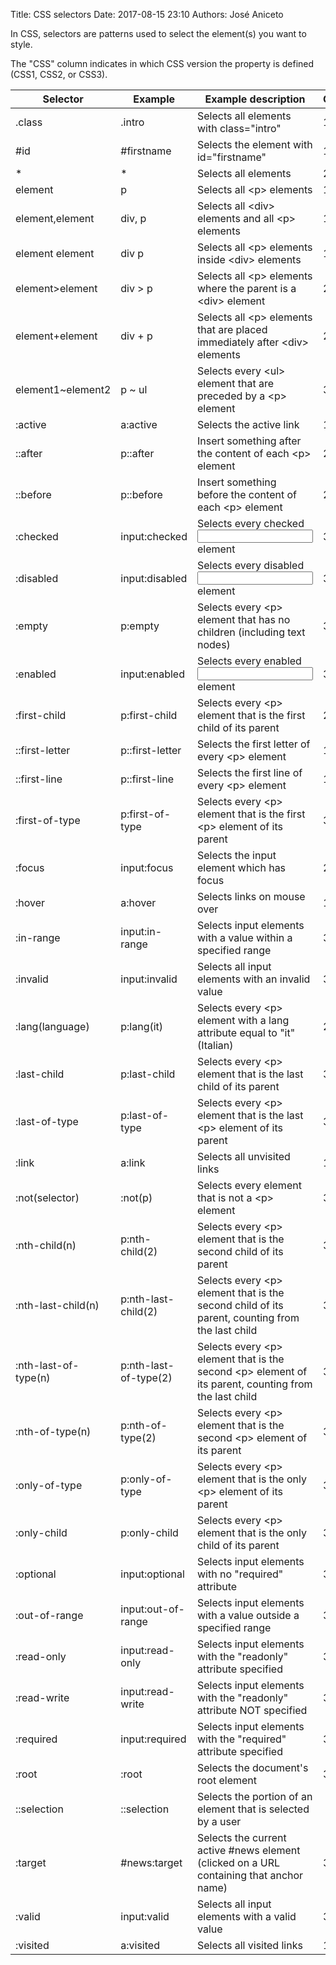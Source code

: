 Title: CSS selectors
Date: 2017-08-15 23:10
Authors: José Aniceto


In CSS, selectors are patterns used to select the element(s) you want to style.

The "CSS" column indicates in which CSS version the property is defined (CSS1, CSS2, or CSS3).

Selector	 | 	Example	 | 	Example description	 | 	CSS
-----	 | 	-----	 | 	-----	 | 	-----
.class	 | 	.intro	 | 	Selects all elements with class="intro"	 | 	1
#id	 | 	#firstname	 | 	Selects the element with id="firstname"	 | 	1
\*	 | 	\*	 | 	Selects all elements	 | 	2
element	 | 	p	 | 	Selects all \<p> elements	 | 	1
element,element	 | 	div, p	 | 	Selects all \<div> elements and all \<p> elements	 | 	1
element element	 | 	div p	 | 	Selects all \<p> elements inside \<div> elements	 | 	1
element>element	 | 	div > p	 | 	Selects all \<p> elements where the parent is a \<div> element	 | 	2
element+element	 | 	div + p	 | 	Selects all \<p> elements that are placed immediately after \<div> elements	 | 	2
element1~element2	 | 	p ~ ul	 | 	Selects every \<ul> element that are preceded by a \<p> element	 | 	3
:active	 | 	a:active	 | 	Selects the active link	 | 	1
::after	 | 	p::after	 | 	Insert something after the content of each \<p> element	 | 	2
::before	 | 	p::before	 | 	Insert something before the content of each \<p> element	 | 	2
:checked	 | 	input:checked	 | 	Selects every checked <input> element	 | 	3
:disabled	 | 	input:disabled	 | 	Selects every disabled <input> element	 | 	3
:empty	 | 	p:empty	 | 	Selects every \<p> element that has no children (including text nodes)	 | 	3
:enabled	 | 	input:enabled	 | 	Selects every enabled <input> element	 | 	3
:first-child	 | 	p:first-child	 | 	Selects every \<p> element that is the first child of its parent	 | 	2
::first-letter	 | 	p::first-letter	 | 	Selects the first letter of every \<p> element	 | 	1
::first-line	 | 	p::first-line	 | 	Selects the first line of every \<p> element	 | 	1
:first-of-type	 | 	p:first-of-type	 | 	Selects every \<p> element that is the first \<p> element of its parent	 | 	3
:focus	 | 	input:focus	 | 	Selects the input element which has focus	 | 	2
:hover	 | 	a:hover	 | 	Selects links on mouse over	 | 	1
:in-range	 | 	input:in-range	 | 	Selects input elements with a value within a specified range	 | 	3
:invalid	 | 	input:invalid	 | 	Selects all input elements with an invalid value	 | 	3
:lang(language)	 | 	p:lang(it)	 | 	Selects every \<p> element with a lang attribute equal to "it" (Italian)	 | 	2
:last-child	 | 	p:last-child	 | 	Selects every \<p> element that is the last child of its parent	 | 	3
:last-of-type	 | 	p:last-of-type	 | 	Selects every \<p> element that is the last \<p> element of its parent	 | 	3
:link	 | 	a:link	 | 	Selects all unvisited links	 | 	1
:not(selector)	 | 	:not(p)	 | 	Selects every element that is not a \<p> element	 | 	3
:nth-child(n)	 | 	p:nth-child(2)	 | 	Selects every \<p> element that is the second child of its parent	 | 	3
:nth-last-child(n)	 | 	p:nth-last-child(2)	 | 	Selects every \<p> element that is the second child of its parent, counting from the last child	 | 	3
:nth-last-of-type(n)	 | 	p:nth-last-of-type(2)	 | 	Selects every \<p> element that is the second \<p> element of its parent, counting from the last child	 | 	3
:nth-of-type(n)	 | 	p:nth-of-type(2)	 | 	Selects every \<p> element that is the second \<p> element of its parent	 | 	3
:only-of-type	 | 	p:only-of-type	 | 	Selects every \<p> element that is the only \<p> element of its parent	 | 	3
:only-child	 | 	p:only-child	 | 	Selects every \<p> element that is the only child of its parent	 | 	3
:optional	 | 	input:optional	 | 	Selects input elements with no "required" attribute	 | 	3
:out-of-range	 | 	input:out-of-range	 | 	Selects input elements with a value outside a specified range	 | 	3
:read-only	 | 	input:read-only	 | 	Selects input elements with the "readonly" attribute specified	 | 	3
:read-write	 | 	input:read-write	 | 	Selects input elements with the "readonly" attribute NOT specified	 | 	3
:required	 | 	input:required	 | 	Selects input elements with the "required" attribute specified	 | 	3
:root	 | 	:root	 | 	Selects the document's root element	 | 	3
::selection	 | 	::selection	 | 	Selects the portion of an element that is selected by a user	 | 	
:target	 | 	#news:target	 | 	Selects the current active #news element (clicked on a URL containing that anchor name)	 | 	3
:valid	 | 	input:valid	 | 	Selects all input elements with a valid value	 | 	3
:visited	 | 	a:visited	 | 	Selects all visited links	 | 	1

